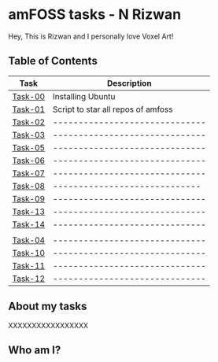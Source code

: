 # amFOSS tasks - N Rizwan
Hey, This is Rizwan and I personally love Voxel Art! 

## Table of Contents


| Task | Description |
| --- | --- |
| <a href="https://github.com/ashwinkey04/amfoss-tasks/tree/master/task-00">Task-00</a> | Installing Ubuntu |
| <a href="https://github.com/ashwinkey04/amfoss-tasks/tree/master/task-01">Task-01</a> | Script to star all repos of amfoss |
| <a href="https://github.com/ashwinkey04/amfoss-tasks/tree/master/task-02">Task-02</a> | ------------------------------ |
| <a href="https://github.com/ashwinkey04/amfoss-tasks/tree/master/task-03">Task-03</a> | ------------------------------|
| <a href="https://github.com/ashwinkey04/amfoss-tasks/tree/master/task-05">Task-05</a> | ------------------------------ |
| <a href="https://github.com/ashwinkey04/amfoss-tasks/tree/master/task-06">Task-06</a> | ------------------------------  |
| <a href="https://github.com/ashwinkey04/amfoss-tasks/tree/master/task-07">Task-07</a> | ------------------------------ |
| <a href="https://github.com/ashwinkey04/amfoss-tasks/tree/master/task-08">Task-08</a> | ----------------------------- |
| <a href="https://github.com/ashwinkey04/amfoss-tasks/tree/master/task-09">Task-09</a> | ------------------------------ |
| <a href="https://github.com/ashwinkey04/amfoss-tasks/tree/master/task-13">Task-13 </a>| ------------------------------|
| <a href="https://github.com/ashwinkey04/amfoss-tasks/tree/master/task-14">Task-14</a> | ------------------------------|
|  |  |
| <a href="https://github.com/ashwinkey04/amfoss-tasks/tree/master/task-04" > Task-04 </a>  |------------------------------ |
| <a href="https://github.com/ashwinkey04/amfoss-tasks/tree/master/task-10">Task-10 </a>  | ------------------------------|
| <a href="https://github.com/ashwinkey04/amfoss-tasks/tree/master/task-11">Task-11 </a> | ------------------------------|
| <a href="https://github.com/ashwinkey04/amfoss-tasks/tree/master/task-12">Task-12 </a>  | ------------------------------ |

## About my tasks

XXXXXXXXXXXXXXXXX

## Who am I?
